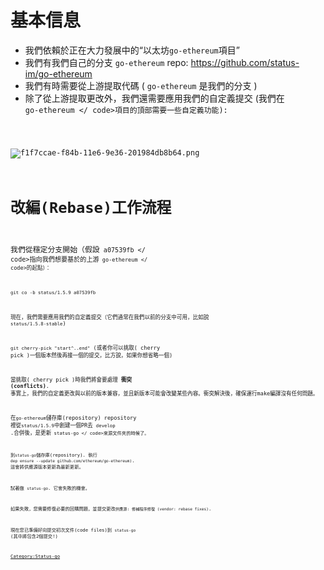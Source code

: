 # 基本信息

  - 我們依賴於正在大力發展中的“以太坊`go-ethereum`項目”
  - 我們有我們自己的分支 `go-ethereum` repo:
    <https://github.com/status-im/go-ethereum>
  - 我們有時需要從上游提取代碼 ( `go-ethereum` 是我們的分支 )
  - 除了從上游提取更改外，我們還需要應用我們的自定義提交 (我們在<code> go-ethereum \</
    code\>項目的頂部需要一些自定義功能):

![f1f7ccae-f84b-11e6-9e36-201984db8b64.png](f1f7ccae-f84b-11e6-9e36-201984db8b64.png
"f1f7ccae-f84b-11e6-9e36-201984db8b64.png")

# 改編(Rebase)工作流程

我們從穩定分支開始（假設<code> a07539fb \</ code\>指向我們想要基於的上游<code> go-ethereum \</
code\>的起點）：

`git co -b status/1.5.9 a07539fb`

現在，我們需要應用我們的自定義提交（它們通常在我們以前的分支中可用，比如說 `status/1.5.8-stable`)

`git cherry-pick "start^..end"` (或者你可以挑取( cherry pick
)一個版本然後再接一個的提交，比方說，如果你想省略一個)

當挑取( cherry pick )時我們將會要處理 **衝突 (conflicts)**.
事實上，我們的自定義更改與以前的版本兼容，並且新版本可能會改變某些內容。衝突解決後，確保運行make編譯沒有任何問題。

在`go-ethereum`儲存庫(repository) repository 裡從`status/1.5.9`中創建一個PR去
`develop` .合併後，是更新<code> status-go \</ code\>來源文件夾的時候了。

到`status-go`儲存庫(repository). 執行 `dep ensure --update
github.com/ethereum/go-ethereum)`. 這會將供應源版本更新為最新更新。

試著做 `status-go`. 它會失敗的機會。

如果失敗，您需要修復必要的回購問題，並提交更改`供應源: 修補程序修復 (vendor: rebase fixes)`.

現在您已準備好向提交初次文件(code files)到 `status-go` (其中將包含2個提交\!)

[Category:Status-go](Category:Status-go "wikilink")